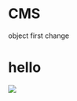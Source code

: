 # CMS
object
first change


<html>
<head>
<title> h1
</title>
<body>
<h1>hello</h1>
  <img src='http://7xjtx2.com1.z0.glb.clouddn.com/media/cache/0d/89/0d89591d555e549fdca9e7a1f3df4bfb.png'>
</body>
</head>
</html>

